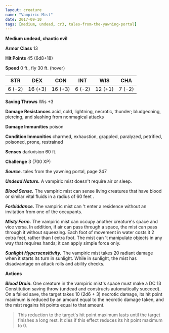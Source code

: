 ```yaml
---
layout: creature
name: "Vampiric Mist"
date: 2017-09-10
tags: [medium, undead, cr3, tales-from-the-yawning-portal]
---
```


**Medium undead, chaotic evil**

**Armor Class** 13

**Hit Points** 45 (6d8+18)

**Speed** 0 ft., fly 30 ft. (hover)

|   STR   |   DEX   |   CON   |   INT   |   WIS   |   CHA   |
|:-----:|:-----:|:-----:|:-----:|:-----:|:-----:|
| 6 (-2) | 16 (+3) | 16 (+3) | 6 (-2) | 12 (+1) | 7 (-2) |

**Saving Throws** Wis +3

**Damage Resistances** acid, cold, lightning, necrotic, thunder; bludgeoning, piercing, and slashing from nonmagical attacks

**Damage Immunities** poison

**Condition Immunities** charmed, exhaustion, grappled, paralyzed, petrified, poisoned, prone, restrained

**Senses** darkvision 60 ft.

**Challenge** 3 (700 XP)

***Source.*** tales from the yawning portal,  page 247

***Undead Nature.*** A vampiric mist doesn't require air or sleep.

***Blood Sense.*** The vampiric mist can sense living creatures that have blood or similar vital fluids in a radius of 60 feet .

***Forbiddance.*** The vampiric mist can 't enter a residence without an invitation from one of the occupants.

***Misty Form.*** The vampiric mist can occupy another creature's space and vice versa. In addition, if air can pass through a space, the mist can pass through it without squeezing. Each foot of movement in water costs it 2 extra feet, rather than l extra foot. The mist can 't manipulate objects in any way that requires hands; it can apply simple force only.

***Sunlight Hypersensitivity.*** The vampiric mist takes 20 radiant damage when it starts its turn in sunlight. While in sunlight, the mist has disadvantage on attack rolls and ability checks.

**Actions**

***Blood Drain.*** One creature in the vampiric mist's space must make a DC 13 Constitution saving throw (undead and constructs automatically succeed). On a failed save, the target takes 10 (2d6 + 3) necrotic damage, its hit point maximum is reduced by an amount equal to the necrotic damage taken, and the mist regains hit points equal to that amount.

>This reduction to the target's hit point maximum lasts until the target finishes a long rest. It dies if this effect reduces its hit point maximum to 0.


